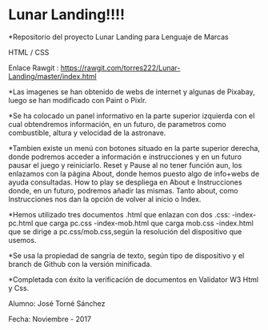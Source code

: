 ﻿# Lunar Landing!!!!

*Repositorio del proyecto Lunar Landing para Lenguaje de Marcas 

HTML / CSS 

Enlace Rawgit :
https://rawgit.com/torres222/Lunar-Landing/master/index.html

*Las imagenes se han obtenido de webs de internet y algunas de Pixabay, luego se han modificado con Paint o Pixlr.

*Se ha colocado un panel informativo en la parte superior izquierda con el cual obtendremos información, en un futuro, de parametros como combustible, altura y velocidad de la astronave. 

*Tambien existe un menú con botones situado en la parte superior derecha, donde podremos acceder a información e instrucciones y en un futuro pausar el juego y reiniciarlo.
Reset y Pause al no tener función aun, los enlazamos con la página About, donde hemos puesto algo de info+webs de ayuda consultadas.
How to play se despliega en About e Instrucciones donde, en un futuro, podremos añadir las mismas.
Tanto about, como Instrucciones nos dan la opción de volver al inicio o Index.

*Hemos utilizado tres documentos .html que enlazan con dos .css:
-index-pc.html que carga pc.css
-index-mob.html que carga mob.css
-index.html que se dirige a pc.css/mob.css,según la resolución del dispositivo que usemos.

*Se usa la propiedad de sangría de texto, según tipo de dispositivo y el branch de Github con la versión minificada.

*Completada con éxito la verificación de documentos en Validator W3 Html y Css.




Alumno: José Torné Sánchez

Fecha: Noviembre - 2017



